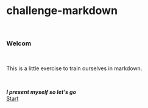 # challenge-markdown  

&nbsp;
&nbsp;
&nbsp;

### Welcom  

&nbsp;

This is a little exercise to train ourselves in markdown.  

&nbsp;

***I present myself so let's go***  
[Start](presentation.md)  
